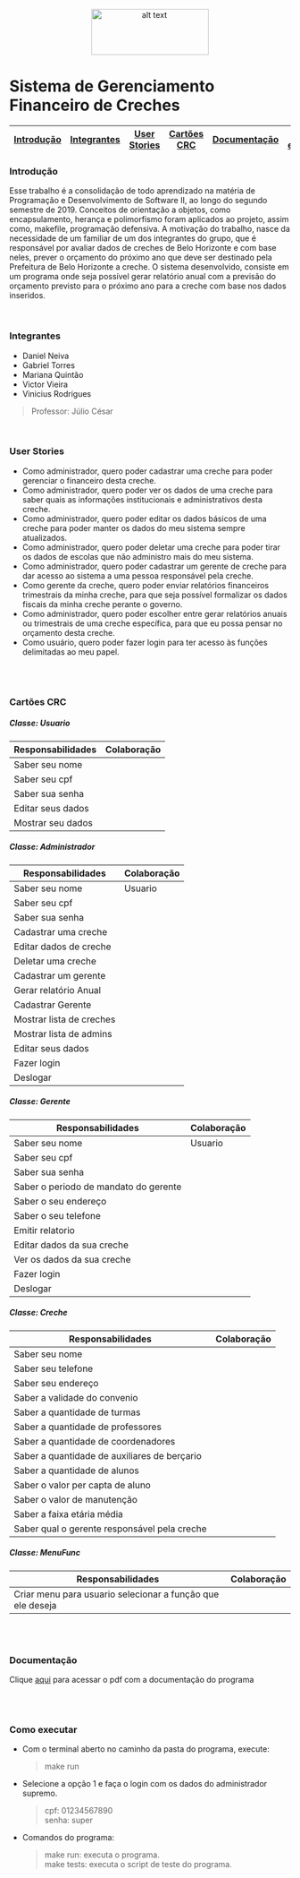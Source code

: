 <p align="center">
<img src="https://upload.wikimedia.org/wikipedia/commons/thumb/c/c3/Logo_UFMG.png/320px-Logo_UFMG.png" alt="alt text" width="210" height="82">
</p>


<p align="center"> <h1> Sistema de Gerenciamento Financeiro de Creches </h1> </p>


| [Introdução](#introdução) | [Integrantes](#integrantes) | [User Stories](#user-stories) | [Cartões CRC](#cartões-crc) | [Documentação](#documentação) | [Como executar](#como-executar) 
| - | - | - | - | - | - |


### Introdução

Esse trabalho é a consolidação de todo aprendizado na matéria de Programação e Desenvolvimento de Software II, ao longo do segundo semestre de 2019. Conceitos de orientação a objetos, como encapsulamento, herança e polimorfismo foram aplicados ao projeto, assim como, makefile, programação defensiva.
    A motivação do trabalho, nasce da necessidade de um familiar de um dos integrantes do grupo, que é responsável por avaliar dados de creches de Belo Horizonte e com base neles, prever o orçamento do próximo ano que deve ser destinado pela Prefeitura de Belo Horizonte a creche.
    O sistema desenvolvido, consiste em um programa onde seja possível gerar relatório anual com a previsão do orçamento previsto para o próximo ano para a creche com base nos dados inseridos.

<br>

### Integrantes
- Daniel Neiva
- Gabriel Torres
- Mariana Quintão 
- Victor Vieira 
- Vinicius Rodrigues

> Professor: Júlio César


<br>

### User Stories

<ul>

<li>Como administrador, quero poder cadastrar uma creche para poder gerenciar o financeiro desta creche.</li>


<li>Como administrador, quero poder ver os dados de uma creche para saber quais as informações institucionais e administrativos desta creche.</li>


<li>Como administrador, quero poder editar os dados básicos de uma creche para poder manter os dados do meu sistema sempre atualizados.</li>


<li>Como administrador, quero poder deletar uma creche para poder tirar os dados de escolas que não administro mais do meu sistema.</li>


<li>Como administrador, quero poder cadastrar um gerente de creche para dar acesso ao sistema a uma pessoa responsável pela creche.</li>


<li>Como gerente da creche, quero poder enviar relatórios financeiros trimestrais da minha creche, para que seja possível formalizar os dados fiscais da minha creche perante o governo.</li>


<li>Como administrador, quero poder escolher entre gerar relatórios anuais ou trimestrais de uma creche específica, para que eu possa pensar no orçamento desta creche.</li>


<li>Como usuário, quero poder fazer login para ter acesso às funções delimitadas ao meu papel.</li>
</ul>

<br>
<br>


### Cartões CRC

##### Classe: Usuario

|Responsabilidades|Colaboração|
| - | - |
|Saber seu nome|
|Saber seu cpf|
|Saber sua senha|
|Editar seus dados|
|Mostrar seu dados|

##### Classe: Administrador

|Responsabilidades| Colaboração|
| - | - |
|Saber seu nome | Usuario |
|Saber seu cpf |
|Saber sua senha |
|Cadastrar uma creche|
|Editar dados de creche |
|Deletar uma creche |
|Cadastrar um gerente |
|Gerar relatório Anual |
|Cadastrar Gerente |
|Mostrar lista de creches |
|Mostrar lista de admins |
|Editar seus dados |
|Fazer login |
|Deslogar |

##### Classe: Gerente

|Responsabilidades| Colaboração |
| - | - |
|Saber seu nome| Usuario|
|Saber seu cpf|
|Saber sua senha|
|Saber o periodo de mandato do gerente|
|Saber o seu endereço|
|Saber o seu telefone|
|Emitir relatorio|
|Editar dados da sua creche|
|Ver os dados da sua creche|
|Fazer login|
|Deslogar|


##### Classe: Creche

|Responsabilidades | Colaboração |
| - | - |
|Saber seu nome |
|Saber seu telefone|
|Saber seu endereço|
|Saber a validade do convenio|
|Saber a quantidade de turmas|
|Saber a quantidade de professores|
|Saber a quantidade de coordenadores|
|Saber a quantidade de auxiliares de berçario|
|Saber a quantidade de alunos|
|Saber o valor per capta de aluno|
|Saber o valor de manutenção|
|Saber a faixa etária média|
|Saber qual o gerente responsável pela creche|


##### Classe: MenuFunc

|Responsabilidades|Colaboração|
| - | - |
|Criar menu para usuario selecionar a função que ele deseja|


<br>
<br>

### Documentação
Clique [aqui](https://github.com/pds2/20192-team-4/blob/master/Documenta%C3%A7%C3%A3o/Documenta%C3%A7%C3%A3o%20TP%20-%20PDS%20II.pdf) para acessar o pdf com a documentação do programa


<br>
<br>

### Como executar

- Com o terminal aberto no caminho da pasta do programa, execute:
    > make run
    
- Selecione a opção 1 e faça o login com os dados do administrador supremo.
    > cpf: 01234567890 <br>
    > senha: super
    
- Comandos do programa:
    > make run: executa o programa.<br>
    > make tests: executa o script de teste do programa.

 




